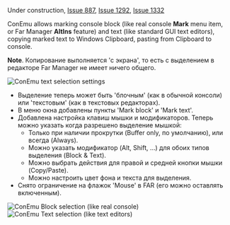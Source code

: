 Under construction, [Issue 887](https://code.google.com/p/conemu-maximus5/issues/detail?id=887), [Issue 1292](https://code.google.com/p/conemu-maximus5/issues/detail?id=1292), [Issue 1332](https://code.google.com/p/conemu-maximus5/issues/detail?id=1332)

ConEmu allows marking console block (like real console **Mark** menu item, or Far Manager **AltIns** feature)
and text (like standard GUI text editors), copying marked text to Windows Clipboard,
pasting from Clipboard to console.

**Note**. Копирование выполняется 'с экрана', то есть с выделением в редакторе Far Manager не имеет ничего общего.

<img src='http://conemu-maximus5.googlecode.com/svn/files/SettingsSelection.png' title='ConEmu text selection settings'>

<ul><li>Выделение теперь может быть 'блочным' (как в обычной консоли) или 'текстовым' (как в текстовых редакторах).<br>
</li><li>В меню окна добавлены пункты 'Mark block' и 'Mark text'.<br>
</li><li>Добавлена настройка клавиш мышки и модификаторов. Теперь можно указать когда разрешено выделение мышкой:<br>
<ul><li>Только при наличии прокрутки (Buffer only, по умолчанию), или всегда (Always).<br>
</li><li>Можно указать модификатор (Alt, Shift, ...) для обоих типов выделения (Block & Text).<br>
</li><li>Можно выбрать действия для правой и средней кнопки мышки (Copy/Paste).<br>
</li><li>Можно настроить цвет фона и текста для выделения.<br>
</li></ul></li><li>Снято ограничение на флажок 'Mouse' в FAR (его можно оставлять включенным).</li></ul>

<img src='http://conemu-maximus5.googlecode.com/svn/files/ConEmuBlockSelection.png' title='ConEmu Block selection (like real console)'>

<img src='http://conemu-maximus5.googlecode.com/svn/files/ConEmuTextSelection.png' title='ConEmu Text selection (like text editors)'>